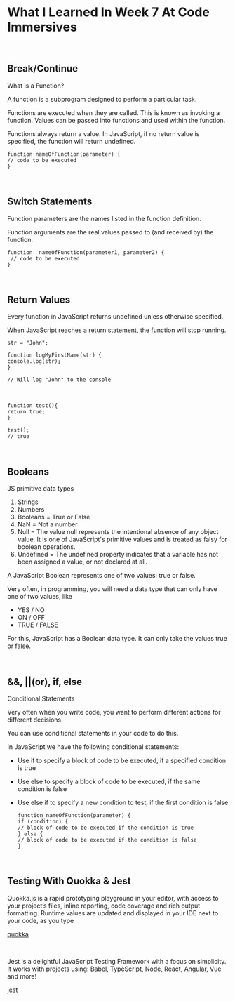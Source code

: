 # What I Learned In Week 7 At Code Immersives

&nbsp;

## Break/Continue

What is a Function?

A function is a subprogram designed to perform a particular task.

Functions are executed when they are called. This is known as invoking a function. Values can be passed into functions and used within the function.

Functions always return a value. In JavaScript, if no return value is specified, the function will return undefined.

    function nameOfFunction(parameter) {
    // code to be executed
    }

&nbsp;

## Switch Statements

Function parameters are the names listed in the function definition.

Function arguments are the real values passed to (and received by) the function.

    function  nameOfFunction(parameter1, parameter2) {
     // code to be executed
    }

&nbsp;

## Return Values

Every function in JavaScript returns undefined unless otherwise specified.

When JavaScript reaches a return statement, the function will stop running.

    str = "John";

    function logMyFirstName(str) {
    console.log(str);
    }

    // Will log "John" to the console

&nbsp;

    function test(){
    return true;
    }

    test();
    // true

&nbsp;

## Booleans

JS primitive data types

1. Strings
2. Numbers
3. Booleans = True or False
4. NaN = Not a number
5. Null = The value null represents the intentional absence of any object value. It is one of JavaScript's primitive values and is treated as falsy for boolean operations.
6. Undefined = The undefined property indicates that a variable has not been assigned a value, or not declared at all.

A JavaScript Boolean represents one of two values: true or false.

Very often, in programming, you will need a data type that can only have one of two values, like

- YES / NO
- ON / OFF
- TRUE / FALSE

For this, JavaScript has a Boolean data type. It can only take the values true or false.

&nbsp;

## &&, ||(or), if, else

Conditional Statements

Very often when you write code, you want to perform different actions for different decisions.

You can use conditional statements in your code to do this.

In JavaScript we have the following conditional statements:

- Use if to specify a block of code to be executed, if a specified condition is true
- Use else to specify a block of code to be executed, if the same condition is false
- Use else if to specify a new condition to test, if the first condition is false

      function nameOfFunction(parameter) {
      if (condition) {
      // block of code to be executed if the condition is true
      } else {
      // block of code to be executed if the condition is false
      }

&nbsp;

## Testing With Quokka & Jest

Quokka.js is a rapid prototyping playground in your editor, with access to your project’s files, inline reporting, code coverage and rich output formatting. Runtime values are updated and displayed in your IDE next to your code, as you type

[quokka](https://quokkajs.com/)

&nbsp;

Jest is a delightful JavaScript Testing Framework with a focus on simplicity. It works with projects using: Babel, TypeScript, Node, React, Angular, Vue and more!

[jest](https://jestjs.io/)

